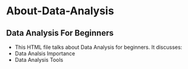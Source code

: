 # About-Data-Analysis

## Data Analysis For Beginners
- This HTML file talks about Data Analysis for beginners. It discusses:
- Data Analsis Importance
- Data Analysis Tools
